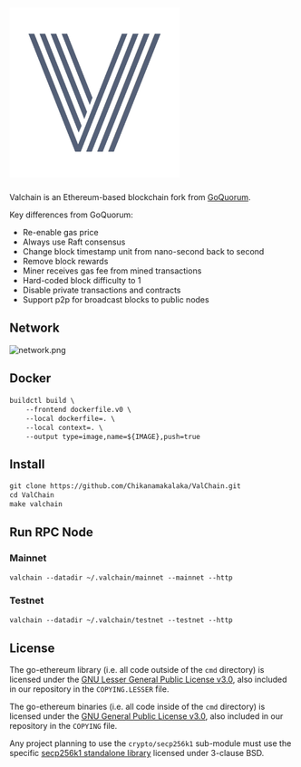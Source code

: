 # <img src="https://raw.githubusercontent.com/chikanamakalaka/valchain/master/V.png" width="300"/>

Valchain is an Ethereum-based blockchain fork from [GoQuorum](https://github.com/ConsenSys/quorum).

Key differences from GoQuorum:

- Re-enable gas price
- Always use Raft consensus
- Change block timestamp unit from nano-second back to second
- Remove block rewards
- Miner receives gas fee from mined transactions
- Hard-coded block difficulty to 1
- Disable private transactions and contracts
- Support p2p for broadcast blocks to public nodes

## Network

![network.png](./docs/network.png)

## Docker

```shell
buildctl build \
    --frontend dockerfile.v0 \
    --local dockerfile=. \
    --local context=. \
    --output type=image,name=${IMAGE},push=true
```

## Install

```shell
git clone https://github.com/Chikanamakalaka/ValChain.git
cd ValChain
make valchain
```

## Run RPC Node

### Mainnet

```shell
valchain --datadir ~/.valchain/mainnet --mainnet --http
```

### Testnet

```shell
valchain --datadir ~/.valchain/testnet --testnet --http
```

## License

The go-ethereum library (i.e. all code outside of the `cmd` directory) is licensed under the
[GNU Lesser General Public License v3.0](https://www.gnu.org/licenses/lgpl-3.0.en.html), also
included in our repository in the `COPYING.LESSER` file.

The go-ethereum binaries (i.e. all code inside of the `cmd` directory) is licensed under the
[GNU General Public License v3.0](https://www.gnu.org/licenses/gpl-3.0.en.html), also included
in our repository in the `COPYING` file.

Any project planning to use the `crypto/secp256k1` sub-module must use the specific [secp256k1 standalone library](https://github.com/ConsenSys/goquorum-crypto-secp256k1) licensed under 3-clause BSD.
